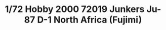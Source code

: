 ---
layout: product
title: "1/72 Hobby 2000 72019 Junkers Ju-87 D-1 North Africa  (Fujimi)"
price: "2000" 
desc: "Maketa"
img_path: "/assets/img/H2K72019.webp"
brand: "N/A"
available: false
special_offer: false
new: false
soon: false
cat: "010000"
subcat: "011900"
subsubcat: "0N/A"
sifra: "H2K72019"
popular: false
spec: false
---